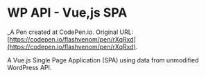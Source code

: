 # WP API  - Vue,js SPA
 _A Pen created at CodePen.io. Original URL: [https://codepen.io/flashvenom/pen/rXqRxd](https://codepen.io/flashvenom/pen/rXqRxd).

 A Vue.js Single Page Application (SPA) using data from unmodified WordPress API.